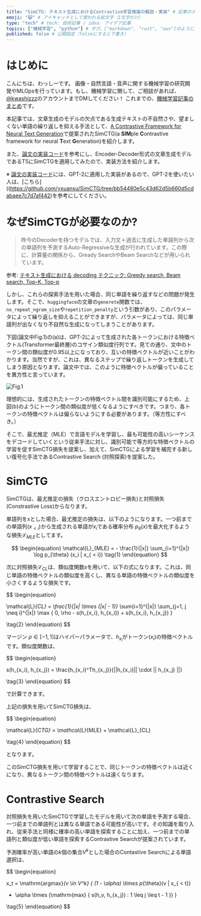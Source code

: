 ```yaml
---
title: "SimCTG: テキスト生成におけるContrastive学習推論の解説・実装" # 記事のタイトル
emoji: "😸" # アイキャッチとして使われる絵文字（1文字だけ）
type: "tech" # tech: 技術記事 / idea: アイデア記事
topics: ["機械学習", "python"] # タグ。["markdown", "rust", "aws"]のように指定する
published: false # 公開設定（falseにすると下書き）
---
```


# はじめに

こんにちは、わっしーです。
画像・自然言語・音声に関する機械学習の研究開発やMLOpsを行っています。もし、機械学習に関して、ご相談があれば、[@kwashizzz](https://twitter.com/kwashizzz)のアカウントまでDMしてください！
これまでの、[機械学習記事のまとめ](https://zenn.dev/kwashizzz/articles/my-ml-articles-summary)です。

本記事では、文章生成のモデルの欠点である生成テキストの不自然さや、望ましくない単語の繰り返しを抑える手法として、[A Contrastive Framework for Neural Text Generation](https://arxiv.org/abs/2202.06417)で提案されたSimCTG(a **SIM**ple **C**ontrastive framework for neural **T**ext **G**eneration)を紹介します。

また、[論文の実装コード](https://github.com/yxuansu/SimCTG/tree/bb54480e5c43d62d5b660d5cdabaee7c7d7af442)を参考にし、Encoder-Decoder形式の文章生成モデルであるT5にSimCTGを適用してみたので、実装方法を紹介します。

※ [論文の実装コード](https://github.com/yxuansu/SimCTG/tree/bb54480e5c43d62d5b660d5cdabaee7c7d7af442)には、GPT-2に適用した実装があるので、GPT-2を使いたい人は、[こちら]((https://github.com/yxuansu/SimCTG/tree/bb54480e5c43d62d5b660d5cdabaee7c7d7af442)を参考にしてください。

# なぜSimCTGが必要なのか?

> 昨今のDecoderを持つモデルでは、入力文＋過去に生成した単語列から次の単語列を予測するAuto-Regressiveな生成が行われています。この際に、計算量の関係から、Gready SearchやBeam Searchなどが用いられています。

参考: [テキスト生成における decoding テクニック: Greedy search, Beam search, Top-K, Top-p
](https://zenn.dev/hellorusk/articles/1c0bef15057b1d)

しかし、これらの探索手法を用いた場合、同じ単語を繰り返すなどの問題が発生します。そこで、`huggingface`の文章の`generete`関数では、`no_repeat_ngram_size`や`repetition_penalty`という引数があり、このパラメータによって繰り返しを抑えることができますが、パラメータによっては、同じ単語列が出なくなり不自然な生成になってしまうことがあります。

下図(論文中Fig.1)の(a)は、GPT-2によって生成された各トークンにおける特徴ベクトル(Transformer最終層)のコサイン類似度行列です。見ての通り、文中のトークン間の類似度が0.95以上になっており、互いの特徴ベクトルが近いことがわかります。当然ですが、これは、異なるステップで繰り返しトークンを生成してしまう原因となります。論文中では、このように特徴ベクトルが偏っていることを異方性と言っています。

![Fig.1](https://storage.googleapis.com/zenn-user-upload/c51f3beef16d-20220313.png)

理想的には、生成されたトークンの特徴ベクトル間を識別可能にするため、上図(b)のようにトークン間の類似度が低くなるようにすべきです。つまり、各トークンの特徴ベクトルは偏らないようにする必要があります。（等方性にすべき。）

そこで、最尤推定（MLE）で言語モデルを学習し、最も可能性の高いシーケンスをデコードしていくという従来手法に対し、識別可能で等方的な特徴ベクトルの学習を促すSimCTG損失を提案し、加えて、SimCTGによる学習を補完する新しい復号化手法であるContrastive Search (対照探索)を提案した。

# SimCTG

SimCTGは、最尤推定の損失（クロスエントロピー損失)と対照損失(Constrastive Loss)からなります。

単語列を$x$とした場合、最尤推定の損失は、以下のようになります。一つ前までの単語列($x_{ < i}$)から生成される単語が$x_i$である確率分布 $p_{\theta}(x)$を最大化するような損失$\mathcal{L}_{MLE}$としてます。

$$
\begin{equation}
\mathcal{L}_{MLE} = - \frac{1}{|x|} \sum_{i=1}^{|x|} \log p_{\theta} (x_i | x_{ < i})
\tag{1}
\end{equation}
$$

次に対照損失$\mathcal{L}_{CL}$は、類似度関数$s$を用いて、以下の式になります。これは、同じ単語の特徴ベクトルの類似度を高くし、異なる単語の特徴ベクトルの類似度を小さくするような損失です。

$$
\begin{equation}

\mathcal{L}_{CL} = \frac{1}{|x| \times (|x| - 1)} \sum_{i=1}^{|x|} \sum_{j=1, j \neq i}^{|x|} 
\max \{ 0, \rho - s(h_{x_i}, h_{x_i}) + s(h_{x_i}, h_{x_j}) \}

\tag{2}
\end{equation}
$$

マージン $\rho \in [-1, 1]$はハイパーパラメータで、$h_{x_i}$がトークン($x_i$)の特徴ベクトルです。類似度関数は、

$$
\begin{equation}

s(h_{x_i}, h_{x_j}) = \frac{h_{x_i}^Th_{x_j}}{||h_{x_i}|| \cdot || h_{x_j} ||}

\tag{3}
\end{equation}
$$

で計算できます。

上記の損失を用いてSimCTG損失は、

$$
\begin{equation}

\mathcal{L}_{CTG} = \mathcal{L}_{MLE} + \mathcal{L}_{CL}

\tag{4}
\end{equation}
$$

となります。

このSimCTG損失を用いて学習することで、同じトークンの特徴ベクトルは近くになり、異なるトークン間の特徴ベクトルは遠くなります。

# Contrastive Search

対照損失を用いたSimCTGで学習したモデルを用いて次の単語を予測する場合、一つ前までの単語列とは異なる単語である可能性が高いです。その知識を取り入れ、従来手法と同様に確率の高い単語を探索することに加え、一つ前までの単語列と類似度が低い単語を探索するContrastive Searchが提案されています。

予測確率が高い単語の$k$個の集合$V^k$とした場合のContastive Searchによる単語選択は、

$$
\begin{equation}

x_t = \mathrm{argmax}_{v \in V^k} \{ (1 - \alpha) \times p_{\theta}(v | x_{ < t}) 
- \alpha \times (\mathrm{max} \{ s(h_v, h_{x_j}) : 1 \leq j \leq t - 1 \}) \}

\tag{5}
\end{equation}
$$